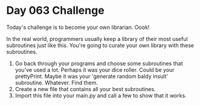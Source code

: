 # Day 063 Challenge

Today's challenge is to become your own librarian. Oook!

In the real world, programmers usually keep a library of their most useful subroutines just like this. You're going to curate your own library with these subroutines.

1. Go back through your programs and choose some subroutines that you've used a lot. Perhaps it was your dice roller. Could be your prettyPrint. Maybe it was your 'generate random baldy insult' subroutine. Whatever. Find them.
2. Create a new file that contains all your best subroutines.
3. Import this file into your main.py and call a few to show that it works.